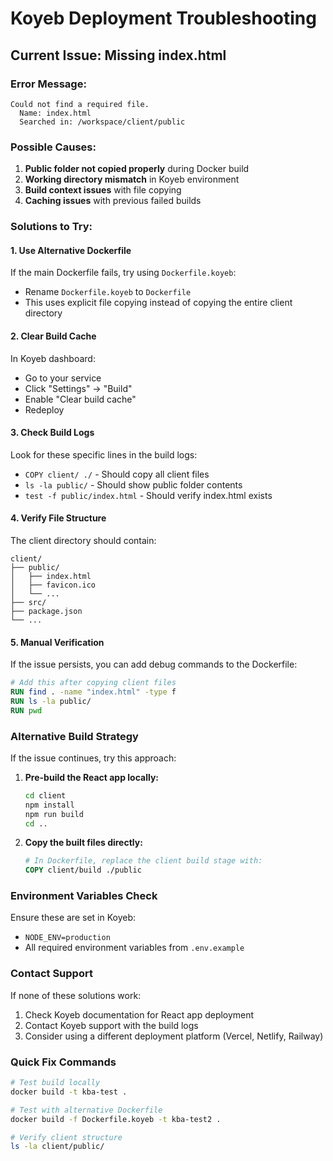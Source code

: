 # Koyeb Deployment Troubleshooting

## Current Issue: Missing index.html

### Error Message:
```
Could not find a required file.
  Name: index.html
  Searched in: /workspace/client/public
```

### Possible Causes:

1. **Public folder not copied properly** during Docker build
2. **Working directory mismatch** in Koyeb environment
3. **Build context issues** with file copying
4. **Caching issues** with previous failed builds

### Solutions to Try:

#### 1. Use Alternative Dockerfile
If the main Dockerfile fails, try using `Dockerfile.koyeb`:
- Rename `Dockerfile.koyeb` to `Dockerfile`
- This uses explicit file copying instead of copying the entire client directory

#### 2. Clear Build Cache
In Koyeb dashboard:
- Go to your service
- Click "Settings" → "Build"
- Enable "Clear build cache"
- Redeploy

#### 3. Check Build Logs
Look for these specific lines in the build logs:
- `COPY client/ ./` - Should copy all client files
- `ls -la public/` - Should show public folder contents
- `test -f public/index.html` - Should verify index.html exists

#### 4. Verify File Structure
The client directory should contain:
```
client/
├── public/
│   ├── index.html
│   ├── favicon.ico
│   └── ...
├── src/
├── package.json
└── ...
```

#### 5. Manual Verification
If the issue persists, you can add debug commands to the Dockerfile:

```dockerfile
# Add this after copying client files
RUN find . -name "index.html" -type f
RUN ls -la public/
RUN pwd
```

### Alternative Build Strategy

If the issue continues, try this approach:

1. **Pre-build the React app locally:**
   ```bash
   cd client
   npm install
   npm run build
   cd ..
   ```

2. **Copy the built files directly:**
   ```dockerfile
   # In Dockerfile, replace the client build stage with:
   COPY client/build ./public
   ```

### Environment Variables Check

Ensure these are set in Koyeb:
- `NODE_ENV=production`
- All required environment variables from `.env.example`

### Contact Support

If none of these solutions work:
1. Check Koyeb documentation for React app deployment
2. Contact Koyeb support with the build logs
3. Consider using a different deployment platform (Vercel, Netlify, Railway)

### Quick Fix Commands

```bash
# Test build locally
docker build -t kba-test .

# Test with alternative Dockerfile
docker build -f Dockerfile.koyeb -t kba-test2 .

# Verify client structure
ls -la client/public/
```
